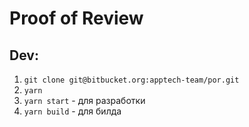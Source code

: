 # Proof of Review

## Dev:
1. `git clone git@bitbucket.org:apptech-team/por.git`
2. `yarn`
3. `yarn start` - для разработки
4. `yarn build` - для билда

